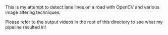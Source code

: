 This is my attempt to detect lane lines on a road with OpenCV and various image altering techniques.

Please refer to the output videos in the root of this directory to see what my pipeline resulted in!
